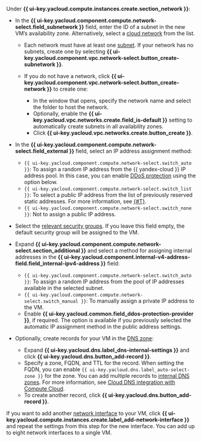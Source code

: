 Under **{{ ui-key.yacloud.compute.instances.create.section_network }}**:

* In the **{{ ui-key.yacloud.component.compute.network-select.field_subnetwork }}** field, enter the ID of a subnet in the new VM’s availability zone. Alternatively, select a [cloud network](../../../vpc/concepts/network.md#network) from the list.

    * Each network must have at least one [subnet](../../../vpc/concepts/network.md#subnet). If your network has no subnets, create one by selecting **{{ ui-key.yacloud.component.vpc.network-select.button_create-subnetwork }}**.
    * If you do not have a network, click **{{ ui-key.yacloud.component.vpc.network-select.button_create-network }}** to create one:

        * In the window that opens, specify the network name and select the folder to host the network.
        * Optionally, enable the **{{ ui-key.yacloud.vpc.networks.create.field_is-default }}** setting to automatically create subnets in all availability zones.
        * Click **{{ ui-key.yacloud.vpc.networks.create.button_create }}**.

* In the **{{ ui-key.yacloud.component.compute.network-select.field_external }}** field, select an IP address assignment method:

    * `{{ ui-key.yacloud.component.compute.network-select.switch_auto }}`: To assign a random IP address from the {{ yandex-cloud }} IP address pool. In this case, you can enable [DDoS protection](../../../vpc/ddos-protection/index.md) using the option below.
    * `{{ ui-key.yacloud.component.compute.network-select.switch_list }}`: To select a public IP address from the list of previously reserved static addresses. For more information, see [{#T}](../../../vpc/operations/set-static-ip.md).
    * `{{ ui-key.yacloud.component.compute.network-select.switch_none }}`: Not to assign a public IP address.

* Select the [relevant security groups](../../../vpc/concepts/security-groups.md). If you leave this field empty, the default security group will be assigned to the VM.

* Expand **{{ ui-key.yacloud.component.compute.network-select.section_additional }}** and select a method for assigning internal addresses in the **{{ ui-key.yacloud.component.internal-v4-address-field.field_internal-ipv4-address }}** field:

    * `{{ ui-key.yacloud.component.compute.network-select.switch_auto }}`: To assign a random IP address from the pool of IP addresses available in the selected subnet.
    * `{{ ui-key.yacloud.component.compute.network-select.switch_manual }}`: To manually assign a private IP address to the VM.
    * Enable **{{ ui-key.yacloud.common.field_ddos-protection-provider }}**, if required. The option is available if you previously selected the automatic IP assignment method in the public address settings.

* Optionally, create records for your VM in the [DNS zone](../../../dns/concepts/dns-zone.md):

    * Expand **{{ ui-key.yacloud.dns.label_dns-internal-settings }}** and click **{{ ui-key.yacloud.dns.button_add-record }}**.
    * Specify a zone, FQDN, and TTL for the record. When setting the FQDN, you can enable `{{ ui-key.yacloud.dns.label_auto-select-zone }}` for the zone.
      You can add multiple records to [internal DNS zones](../../../dns/concepts/dns-zone.md). For more information, see [Cloud DNS integration with Compute Cloud](../../../dns/concepts/compute-integration.md).
    * To create another record, click **{{ ui-key.yacloud.dns.button_add-record }}**.

If you want to add another [network interface](../../../compute/concepts/network.md) to your VM, click **{{ ui-key.yacloud.compute.instances.create.label_add-network-interface }}** and repeat the settings from this step for the new interface. You can add up to eight network interfaces to a single VM.